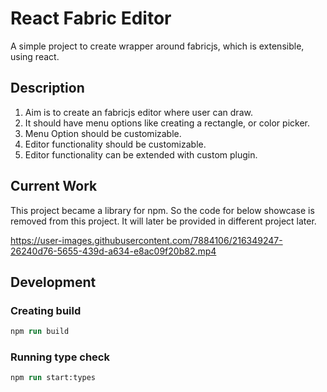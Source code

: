 # React Fabric Editor

A simple project to create wrapper around fabricjs, which is extensible, using react.

## Description

1. Aim is to create an fabricjs editor where user can draw.
2. It should have menu options like creating a rectangle, or color picker.
3. Menu Option should be customizable.
4. Editor functionality should be customizable.
5. Editor functionality can be extended with custom plugin.

## Current Work

This project became a library for npm. So the code for below showcase is removed from this project. It will later be provided in different project later.

https://user-images.githubusercontent.com/7884106/216349247-26240d76-5655-439d-a634-e8ac09f20b82.mp4

## Development

### Creating build

```ps
npm run build
```

### Running type check

```ps
npm run start:types
```
